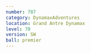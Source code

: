 ```yaml
---
number: 787
category: DynamaxAdventures
location: Grand Antre Dynamax
level: 70
version: SW
ball: premier
---
```

